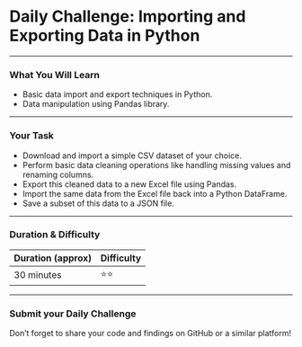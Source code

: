 # Daily Challenge: Importing and Exporting Data in Python
---
### What You Will Learn 

- Basic data import and export techniques in Python.
- Data manipulation using Pandas library.
  
---
### Your Task

- Download and import a simple CSV dataset of your choice.
- Perform basic data cleaning operations like handling missing values and renaming columns.
- Export this cleaned data to a new Excel file using Pandas.
- Import the same data from the Excel file back into a Python DataFrame.
- Save a subset of this data to a JSON file.

---

### Duration & Difficulty
| Duration (approx)    | Difficulty |
|----------------------|------------|
| 30 minutes           |     ⭐⭐    |

---
### Submit your Daily Challenge 

Don’t forget to share your code and findings on GitHub or a similar platform!
